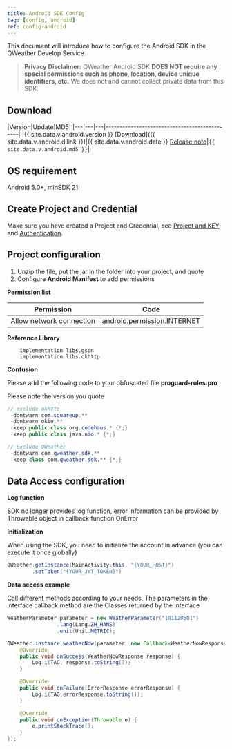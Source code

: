 ```yaml
---
title: Android SDK Config
tag: [config, android]
ref: config-android
---
```


This document will introduce how to configure the Android SDK in the QWeather Develop Service.

> **Privacy Disclaimer:** QWeather Android SDK **DOES NOT require any special permissions such as phone, location, device unique identifiers, etc.** We does not and cannot collect private data from this SDK. 

## Download 

|Version|Update|MD5| 
|---|---|---|----------------------------------------------|
|{{ site.data.v.android.version }} [Download]({{ site.data.v.android.dllink }})|{{ site.data.v.android.date }} [Release note](https://blog.qweather.com/release/sdk/)|`{{ site.data.v.android.md5 }}`|

## OS requirement

Android 5.0+, minSDK 21

## Create Project and Credential

Make sure you have created a Project and Credential, see [Project and KEY](/en/docs/configuration/project-and-key/) and [Authentication](/en/docs/authentication/).

## Project configuration

1. Unzip the file, put the jar in the folder into your project, and quote
2. Configure **Android Manifest** to add permissions

**Permission list**

| Permission   | Code                                    |
| ------------------------ | --------------------------------------- |
| Allow network connection | android.permission.INTERNET             |

**Reference Library**

```
    implementation libs.gson
    implementation libs.okhttp
```

**Confusion**

Please add the following code to your obfuscated file **proguard-rules.pro**

Please note the version you quote

```java
// exclude okhttp
 -dontwarn com.squareup.**
 -dontwarn okio.**
 -keep public class org.codehaus.* {*;}
 -keep public class java.nio.* {*;}

// Exclude QWeather
 -dontwarn com.qweather.sdk.**
 -keep class com.qweather.sdk.** {*;}
```
 
## Data Access configuration

**Log function**

SDK no longer provides log function, error information can be provided by Throwable object in callback function OnError

**Initialization**

When using the SDK, you need to initialize the account in advance (you can execute it once globally)

```java
QWeather.getInstance(MainActivity.this, "{YOUR_HOST}")
        .setToken("{YOUR_JWT_TOKEN}")
```

**Data access example**

Call different methods according to your needs. The parameters in the interface callback method are the Classes returned by the interface

```java
WeatherParameter parameter = new WeatherParameter("101120501")
                .lang(Lang.ZH_HANS)
                .unit(Unit.METRIC);

QWeather.instance.weatherNow(parameter, new Callback<WeatherNowResponse>() {
    @Override
    public void onSuccess(WeatherNowResponse response) {
        Log.i(TAG, response.toString());
    }

    @Override
    public void onFailure(ErrorResponse errorResponse) {
        Log.i(TAG,errorResponse.toString());
    }

    @Override
    public void onException(Throwable e) {
        e.printStackTrace();
    }
});
```
